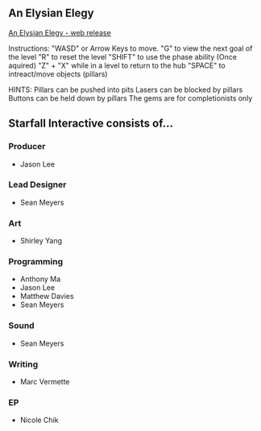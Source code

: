 ## An Elysian Elegy

[An Elysian Elegy - web release](/releases/techdemo/index.html)

Instructions:
    "WASD" or Arrow Keys to move.
    "G" to view the next goal of the level
    "R" to reset the level
    "SHIFT" to use the phase ability (Once aquired)
    "Z" + "X" while in a level to return to the hub 
    "SPACE" to intreact/move objects (pillars)

HINTS:
    Pillars can be pushed into pits
    Lasers can be blocked by pillars
    Buttons can be held down by pillars
    The gems are for completionists only
## Starfall Interactive consists of...

### Producer
- Jason Lee

### Lead Designer
- Sean Meyers

### Art
- Shirley Yang

### Programming
- Anthony Ma
- Jason Lee
- Matthew Davies
- Sean Meyers

### Sound
- Sean Meyers

### Writing
- Marc Vermette

### EP
- Nicole Chik
